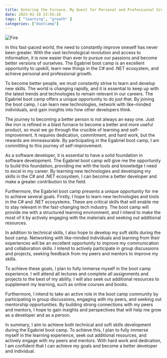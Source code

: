 ```yaml
---
title: Entering the Furnace, My Quest for Personal and Professional Growth by Oluwafemi Dally
date: 2023-02-18 23:55:20
tags: [ "learning", "growth" ]
categories: ["bootcamp"]
---
```


<img src="https://res.cloudinary.com/virifortissimi/image/upload/v1676760843/Week%20Two/0_fiEXQGTzfjdmcDAw.jpg" class="" width="auto" height="auto" alt="Fire" />

In this fast-paced world, the need to constantly improve oneself has never been greater. With the vast technological revolution and access to information, it is now easier than ever to pursue our passions and become better versions of ourselves. The Egabriel boot camp is an excellent opportunity to upskill, learn new things in the C# and .NET ecosystem, and achieve personal and professional growth.

<!-- more -->

To become better people, we must constantly strive to learn and develop new skills. The world is changing rapidly, and it is essential to keep up with the latest trends and technologies to remain relevant in our careers. The Egabriel boot camp offers a unique opportunity to do just that. By joining the boot camp, I can learn new technologies, network with like-minded individuals, and gain insights into how other developers think.

The journey to becoming a better person is not always an easy one. Just like iron is refined in a blast furnace to become a better and more useful product, so must we go through the crucible of learning and self-improvement. It requires dedication, commitment, and hard work, but the rewards are immeasurable. By participating in the Egabriel boot camp, I am committing to this journey of self-improvement.

As a software developer, it is essential to have a solid foundation in software development. The Egabriel boot camp will give me the opportunity to build this foundation, providing me with the tools and knowledge I need to excel in my career. By learning new technologies and developing my skills in the C# and .NET ecosystem, I can become a better developer and make a greater contribution to the field.

Furthermore, the Egabriel boot camp presents a unique opportunity for me to achieve several goals. Firstly, I hope to learn new technologies and tools in the C# and .NET ecosystems. These are critical skills that will enable me to stay relevant in the fast-changing tech industry. The boot camp will provide me with a structured learning environment, and I intend to make the most of it by actively engaging with the materials and seeking out additional resources.

In addition to technical skills, I also hope to develop my soft skills during the boot camp. Networking with like-minded individuals and learning from their experiences will be an excellent opportunity to improve my communication and collaboration skills. I intend to actively participate in group discussions and projects, seeking feedback from my peers and mentors to improve my skills.

To achieve these goals, I plan to fully immerse myself in the boot camp experience. I will attend all lectures and complete all assignments and projects to the best of my ability. I will also seek out additional resources to supplement my learning, such as online courses and books.

Furthermore, I intend to take an active role in the boot camp community by participating in group discussions, engaging with my peers, and seeking out mentorship opportunities. By building strong connections with my peers and mentors, I hope to gain insights and perspectives that will help me grow as a developer and as a person.

In summary, I aim to achieve both technical and soft skills development during the Egabriel boot camp. To achieve this, I plan to fully immerse myself in the learning experience, seek out additional resources, and actively engage with my peers and mentors. With hard work and dedication, I am confident that I can achieve my goals and become a better developer and individual.